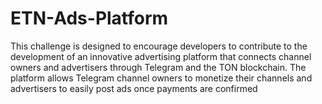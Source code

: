 # ETN-Ads-Platform
This challenge is designed to encourage developers to contribute to the development of an innovative advertising platform that connects channel owners and advertisers through Telegram and the TON blockchain. The platform allows Telegram channel owners to monetize their channels and advertisers to easily post ads once payments are confirmed
